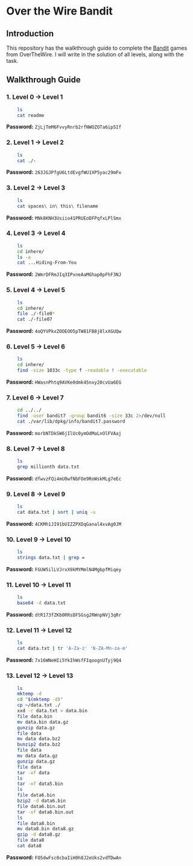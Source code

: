 # Over the Wire Bandit

## Introduction

This repository has the walkthrough guide to complete the [Bandit](https://overthewire.org/wargames/bandit/) games from OverTheWire.
I will write in the solution of all levels, along with the task.

## Walkthrough Guide

### **1. Level 0 -> Level 1**

```bash
    ls
    cat readme
```
**Password:** ```ZjLjTmM6FvvyRnrb2rfNWOZOTa6ip5If```

### **2. Level 1 -> Level 2**

```bash
    ls
    cat ./-
```
**Password:** ```263JGJPfgU6LtdEvgfWU1XP5yac29mFx```

### **3. Level 2 -> Level 3**

```bash
    ls
    cat spaces\ in\ this\ filename
```
**Password:** ```MNk8KNH3Usiio41PRUEoDFPqfxLPlSmx```

### **4. Level 3 -> Level 4**

```bash
    ls
    cd inhere/
    ls -a
    cat ...Hiding-From-You
```
**Password:** ```2WmrDFRmJIq3IPxneAaMGhap0pFhF3NJ```

### **5. Level 4 -> Level 5**

```bash
    ls
    cd inhere/
    file ./-file0*
    cat ./-file07
```
**Password:** ```4oQYVPkxZOOEOO5pTW81FB8j8lxXGUQw```

### **6. Level 5 -> Level 6**

```bash
    ls
    cd inhere/
    find -size 1033c -type f -readable ! -executable

```
**Password:** ```HWasnPhtq9AVKe0dmk45nxy20cvUa6EG```

### **7. Level 6 -> Level 7**

```bash
    cd ../../
    find -user bandit7 -group bandit6 -size 33c 2>/dev/null
    cat ./var/lib/dpkg/info/bandit7.password
```
**Password:** ```morbNTDkSW6jIlUc0ymOdMaLnOlFVAaj```

### **8. Level 7 -> Level 8**

```bash
    ls
    grep millionth data.txt
```
**Password:** ```dfwvzFQi4mU0wfNbFOe9RoWskMLg7eEc```

### **9. Level 8 -> Level 9**

```bash
    ls
    cat data.txt | sort | uniq -u
```
**Password:** ```4CKMh1JI91bUIZZPXDqGanal4xvAg0JM```

### **10. Level 9 -> Level 10**

```bash
    ls
    strings data.txt | grep =
```
**Password:** ```FGUW5ilLVJrxX9kMYMmlN4MgbpfMiqey```

### **11. Level 10 -> Level 11**

```bash
    ls
    base64 -d data.txt
```
**Password:** ```dtR173fZKb0RRsDFSGsg2RWnpNVj3qRr```

### **12. Level 11 -> Level 12**

```bash
    ls
    cat data.txt | tr 'A-Za-z' 'N-ZA-Mn-za-m'
```
**Password:** ```7x16WNeHIi5YkIhWsfFIqoognUTyj9Q4```

### **13. Level 12 -> Level 13**

```bash
    ls
    mktemp -d
    cd "$(mktemp -d)"
    cp ~/data.txt ./
    xxd -r data.txt > data.bin
    file data.bin
    mv data.bin data.gz
    gunzip data.gz
    file data
    mv data data.bz2
    bunzip2 data.bz2
    file data
    mv data data.gz
    gunzip data.gz
    file data
    tar -xf data
    ls
    tar -xf data5.bin
    ls
    file data6.bin
    bzip2 -d data6.bin
    file data6.bin.out
    tar -xf data6.bin.out
    ls
    file data8.bin
    mv data8.bin data8.gz
    gzip -d data8.gz
    file data8
    cat data8
```
**Password:** ```FO5dwFsc0cbaIiH0h8J2eUks2vdTDwAn```
